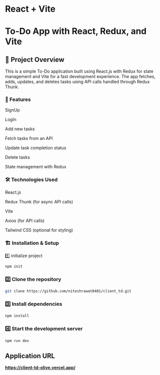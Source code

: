 # React + Vite

# To-Do App with React, Redux, and Vite

## 📌 Project Overview

This is a simple To-Do application built using React.js with Redux for state management and Vite for a fast development experience. The app fetches, adds, updates, and deletes tasks using API calls handled through Redux Thunk.

### 🚀 Features

SignUp

LogIn

Add new tasks

Fetch tasks from an API

Update task completion status

Delete tasks

State management with Redux

### 🛠️ Technologies Used

React.js

Redux Thunk (for async API calls)

Vite

Axios (for API calls)

Tailwind CSS (optional for styling)

### 🏗️ Installation & Setup

1️⃣ initialize project
```bash
npm init
```

### 2️⃣ Clone the repository
```bash
git clone https://github.com/niteshrawat0401/client_td.git
```

### 3️⃣ Install dependencies
```bash
npm install
```

### 4️⃣  Start the development server
```bash
npm run dev
```

## Application URL
**https://client-td-olive.vercel.app/**
